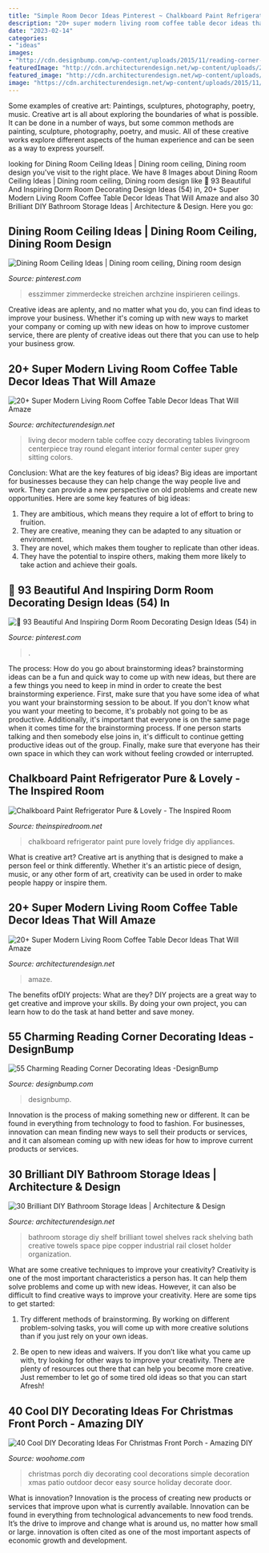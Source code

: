 ```yaml
---
title: "Simple Room Decor Ideas Pinterest ~ Chalkboard Paint Refrigerator pure &amp; Lovely"
description: "20+ super modern living room coffee table decor ideas that will amaze"
date: "2023-02-14"
categories:
- "ideas"
images:
- "http://cdn.designbump.com/wp-content/uploads/2015/11/reading-corner-nook16.jpg"
featuredImage: "http://cdn.architecturendesign.net/wp-content/uploads/2014/08/diy-bathroom-storage-ideas-7.jpg"
featured_image: "http://cdn.architecturendesign.net/wp-content/uploads/2015/11/AD-09-modern-cozy-living-room-decor.jpg"
image: "https://cdn.architecturendesign.net/wp-content/uploads/2015/11/AD-01-cozy-home-decor-living-room-ideas.jpg"
---
```



Some examples of creative art: Paintings, sculptures, photography, poetry, music.
Creative art is all about exploring the boundaries of what is possible. It can be done in a number of ways, but some common methods are painting, sculpture, photography, poetry, and music. All of these creative works explore different aspects of the human experience and can be seen as a way to express yourself.

	

		
looking for Dining Room Ceiling Ideas | Dining room ceiling, Dining room design you've visit to the right place. We have 8 Images about Dining Room Ceiling Ideas | Dining room ceiling, Dining room design like 🔺 93 Beautiful And Inspiring Dorm Room Decorating Design Ideas (54) in, 20+ Super Modern Living Room Coffee Table Decor Ideas That Will Amaze and also 30 Brilliant DIY Bathroom Storage Ideas | Architecture &amp; Design. Here you go:
		
    
## Dining Room Ceiling Ideas | Dining Room Ceiling, Dining Room Design

<img loading=lazy src="https://i.pinimg.com/736x/90/6b/c9/906bc94b110554ddbc8b44203033ac2f.jpg" onerror="this.onerror=null;this.src='https://tse1.mm.bing.net/th?id=OIP.9Y_Q7EossG_JD72iY4NyXQAAAA&amp;pid=15.1';" alt="Dining Room Ceiling Ideas | Dining room ceiling, Dining room design">

_Source: pinterest.com_

>esszimmer zimmerdecke streichen archzine inspirieren ceilings. 

	

Creative ideas are aplenty, and no matter what you do, you can find ideas to improve your business. Whether it's coming up with new ways to market your company or coming up with new ideas on how to improve customer service, there are plenty of creative ideas out there that you can use to help your business grow.

    
## 20+ Super Modern Living Room Coffee Table Decor Ideas That Will Amaze

<img loading=lazy src="http://cdn.architecturendesign.net/wp-content/uploads/2015/11/AD-09-modern-cozy-living-room-decor.jpg" onerror="this.onerror=null;this.src='https://tse4.mm.bing.net/th?id=OIP.I9RzrbrkWNa_uls79UX0jgHaLG&amp;pid=15.1';" alt="20+ Super Modern Living Room Coffee Table Decor Ideas That Will Amaze">

_Source: architecturendesign.net_

>living decor modern table coffee cozy decorating tables livingroom centerpiece tray round elegant interior formal center super grey sitting colors. 

	

Conclusion: What are the key features of big ideas?
Big ideas are important for businesses because they can help change the way people live and work. They can provide a new perspective on old problems and create new opportunities. Here are some key features of big ideas: 
1. They are ambitious, which means they require a lot of effort to bring to fruition. 
2. They are creative, meaning they can be adapted to any situation or environment. 
3. They are novel, which makes them tougher to replicate than other ideas. 
4. They have the potential to inspire others, making them more likely to take action and achieve their goals.

    
## 🔺 93 Beautiful And Inspiring Dorm Room Decorating Design Ideas (54) In

<img loading=lazy src="https://i.pinimg.com/736x/9a/24/6b/9a246bf4b216842cbbd5bfac17119f2a.jpg" onerror="this.onerror=null;this.src='https://tse2.mm.bing.net/th?id=OIP.dvPkM1uHXNHnqp0qxUnmNgHaJ4&amp;pid=15.1';" alt="🔺 93 Beautiful And Inspiring Dorm Room Decorating Design Ideas (54) in">

_Source: pinterest.com_

>. 

	

The process: How do you go about brainstorming ideas?
brainstorming ideas can be a fun and quick way to come up with new ideas, but there are a few things you need to keep in mind in order to create the best brainstorming experience. First, make sure that you have some idea of what you want your brainstorming session to be about. If you don't know what you want your meeting to become, it's probably not going to be as productive. Additionally, it's important that everyone is on the same page when it comes time for the brainstorming process. If one person starts talking and then somebody else joins in, it's difficult to continue getting productive ideas out of the group. Finally, make sure that everyone has their own space in which they can work without feeling crowded or interrupted.

    
## Chalkboard Paint Refrigerator Pure &amp; Lovely - The Inspired Room

<img loading=lazy src="https://theinspiredroom.net/wp-content/uploads/2011/03/Pure-Lovely-chalkboard_fridge_redo_11.14.jpg" onerror="this.onerror=null;this.src='https://tse2.mm.bing.net/th?id=OIP.r0YmebWRHeLF0FeUyP9I7wHaLH&amp;pid=15.1';" alt="Chalkboard Paint Refrigerator Pure &amp; Lovely - The Inspired Room">

_Source: theinspiredroom.net_

>chalkboard refrigerator paint pure lovely fridge diy appliances. 

	

What is creative art?
Creative art is anything that is designed to make a person feel or think differently. Whether it's an artistic piece of design, music, or any other form of art, creativity can be used in order to make people happy or inspire them.

    
## 20+ Super Modern Living Room Coffee Table Decor Ideas That Will Amaze

<img loading=lazy src="https://cdn.architecturendesign.net/wp-content/uploads/2015/11/AD-01-cozy-home-decor-living-room-ideas.jpg" onerror="this.onerror=null;this.src='https://tse3.mm.bing.net/th?id=OIP.oJ5JVPazshdY9Lwz262-1gHaLH&amp;pid=15.1';" alt="20+ Super Modern Living Room Coffee Table Decor Ideas That Will Amaze">

_Source: architecturendesign.net_

>amaze. 

	

The benefits ofDIY projects: What are they?
DIY projects are a great way to get creative and improve your skills. By doing your own project, you can learn how to do the task at hand better and save money.

    
## 55 Charming Reading Corner Decorating Ideas -DesignBump

<img loading=lazy src="http://cdn.designbump.com/wp-content/uploads/2015/11/reading-corner-nook16.jpg" onerror="this.onerror=null;this.src='https://tse1.mm.bing.net/th?id=OIP.YM4eHyaZisHada0sFwrXkgHaLG&amp;pid=15.1';" alt="55 Charming Reading Corner Decorating Ideas -DesignBump">

_Source: designbump.com_

>designbump. 

	

Innovation is the process of making something new or different. It can be found in everything from technology to food to fashion. For businesses, innovation can mean finding new ways to sell their products or services, and it can alsomean coming up with new ideas for how to improve current products or services.

    
## 30 Brilliant DIY Bathroom Storage Ideas | Architecture &amp; Design

<img loading=lazy src="http://cdn.architecturendesign.net/wp-content/uploads/2014/08/diy-bathroom-storage-ideas-7.jpg" onerror="this.onerror=null;this.src='https://tse1.mm.bing.net/th?id=OIP.SWMV8u34vxFvanTNIgEJhQHaNK&amp;pid=15.1';" alt="30 Brilliant DIY Bathroom Storage Ideas | Architecture &amp; Design">

_Source: architecturendesign.net_

>bathroom storage diy shelf brilliant towel shelves rack shelving bath creative towels space pipe copper industrial rail closet holder organization. 

	

What are some creative techniques to improve your creativity?
Creativity is one of the most important characteristics a person has. It can help them solve problems and come up with new ideas. However, it can also be difficult to find creative ways to improve your creativity. Here are some tips to get started: 
1. Try different methods of brainstorming. By working on different problem-solving tasks, you will come up with more creative solutions than if you just rely on your own ideas.

2. Be open to new ideas and waivers. If you don’t like what you came up with, try looking for other ways to improve your creativity. There are plenty of resources out there that can help you become more creative. Just remember to let go of some tired old ideas so that you can start Afresh!

    
## 40 Cool DIY Decorating Ideas For Christmas Front Porch - Amazing DIY

<img loading=lazy src="http://www.woohome.com/wp-content/uploads/2013/12/DIY-Christmas-Porch-Ideas-20.jpg" onerror="this.onerror=null;this.src='https://tse2.mm.bing.net/th?id=OIP.4qbaGGDFSv2v45txBQe9KwHaLq&amp;pid=15.1';" alt="40 Cool DIY Decorating Ideas For Christmas Front Porch - Amazing DIY">

_Source: woohome.com_

>christmas porch diy decorating cool decorations simple decoration xmas patio outdoor decor easy source holiday decorate door. 

	

What is innovation?
Innovation is the process of creating new products or services that improve upon what is currently available. Innovation can be found in everything from technological advancements to new food trends. It’s the drive to improve and change what is around us, no matter how small or large. innovation is often cited as one of the most important aspects of economic growth and development.

